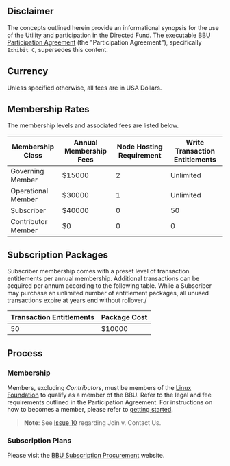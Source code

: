 ## Disclaimer
The concepts outlined herein provide an informational synopsis for the use of the Utility and participation in the Directed Fund. The executable [BBU Participation Agreement](../gf_legal/contracts/bbu_participation_agreement.docx) (the "Participation Agreement"), specifically ```Exhibit C```, supersedes this content.

## Currency
Unless specified otherwise, all fees are in USA Dollars.

## Membership Rates
The membership levels and associated fees are listed below.

| Membership Class | Annual Membership Fees	| Node Hosting Requirement	| Write Transaction Entitlements|
| --- | --- | --- | --- |
| Governing Member | $15000	| 2	| Unlimited |
| Operational Member | $30000 |	1	| Unlimited |
| Subscriber | $40000	| 0 |	50 |
|	Contributor Member | $0 | 0 | 0 |

## Subscription Packages
Subscriber membership comes with a preset level of  transaction entitlements per annual membership. Additional transactions can be acquired per annum according to the following table. While a Subscriber may purchase an unlimited number of entitlement packages, all unused transactions expire at years end without rollover./

| Transaction Entitlements | Package Cost |
| --- | --- |
| 50 | $10000 |

## Process

### Membership
Members, excluding *Contributors*, must be members of the [Linux Foundation](https://www.linuxfoundation.org/) to qualify as a member of the BBU. Refer to the legal and fee requirements outlined in the Participation Agreement. For instructions on how to becomes a member, please refer to [getting started](https://bedrock-consortium.github.io/bbu-gf/contact_us/).

>**Note**: See [Issue 10](https://github.com/bedrock-consortium/bbu-gf/issues/10) regarding Join v. Contact Us.

### Subscription Plans
Please visit the [BBU Subscription Procurement](https://github.com/bedrock-consortium/bbu-gf/issues/14) website.
